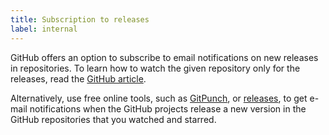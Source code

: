 ```yaml
---
title: Subscription to releases
label: internal
---
```


GitHub offers an option to subscribe to email notifications on new releases in repositories. To learn how to watch the given repository only for the releases, read the [GitHub article](https://help.github.com/articles/watching-and-unwatching-releases-for-a-repository/).

Alternatively, use free online tools, such as [GitPunch](https://gitpunch.com/), or [releases](https://releases.netlify.com/), to get e-mail notifications when the GitHub projects release a new version in the GitHub repositories that you watched and starred.
